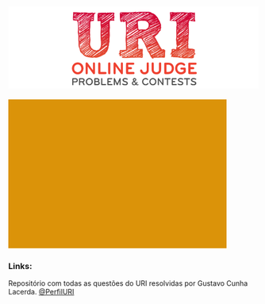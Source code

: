 ![![](https://www.urionlinejudge.com.br/judge/en/login)](https://github.com/GustavoCunhaLacerda/URI/blob/master/_img/uri_final.png)
-----------------------------------
![](https://github.com/GustavoCunhaLacerda/URI/blob/master/_img/perfil.png)
### Links:
Repositório com todas as questões do URI resolvidas por Gustavo Cunha Lacerda.
[@PerfilURI](https://www.urionlinejudge.com.br/judge/pt/profile/357363)

